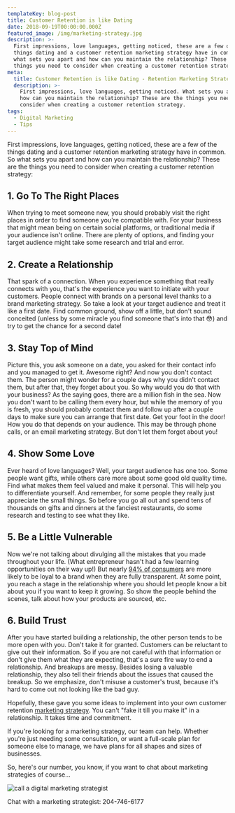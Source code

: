 ```yaml
---
templateKey: blog-post
title: Customer Retention is like Dating
date: 2018-09-19T00:00:00.000Z
featured_image: /img/marketing-strategy.jpg
description: >-
  First impressions, love languages, getting noticed, these are a few of the
  things dating and a customer retention marketing strategy have in common. So
  what sets you apart and how can you maintain the relationship? These are the
  things you need to consider when creating a customer retention strategy.
meta:
  title: Customer Retention is like Dating - Retention Marketing Strategy
  description: >-
    First impressions, love languages, getting noticed. What sets you apart and
    how can you maintain the relationship? These are the things you need to
    consider when creating a customer retention strategy.
tags:
  - Digital Marketing
  - Tips
---
```

First impressions, love languages, getting noticed, these are a few of the things dating and a customer retention marketing strategy have in common. So what sets you apart and how can you maintain the relationship? These are the things you need to consider when creating a customer retention strategy:

## 1. Go To The Right Places

When trying to meet someone new, you should probably visit the right places in order to find someone you're compatible with. For your business that might mean being on certain social platforms, or traditional media if your audience isn't online. There are plenty of options, and finding your target audience might take some research and trial and error.

## 2. Create a Relationship

That spark of a connection. When you experience something that really connects with you, that's the experience you want to initiate with your customers. People connect with brands on a personal level thanks to a brand marketing strategy. So take a look at your target audience and treat it like a first date. Find common ground, show off a little, but don't sound conceited (unless by some miracle you find someone that's into that 😳) and try to get the chance for a second date!

## 3. Stay Top of Mind

Picture this, you ask someone on a date, you asked for their contact info and you managed to get it. Awesome right? And now you don't contact them. The person might wonder for a couple days why you didn't contact them, but after that, they forget about you. So why would you do that with your business? As the saying goes, there are a million fish in the sea. Now you don't want to be calling them every hour, but while the memory of you is fresh, you should probably contact them and follow up after a couple days to make sure you can arrange that first date. Get your foot in the door! How you do that depends on your audience. This may be through phone calls, or an email marketing strategy. But don't let them forget about you!

## 4. Show Some Love

Ever heard of love languages? Well, your target audience has one too. Some people want gifts, while others care more about some good old quality time. Find what makes them feel valued and make it personal. This will help you to differentiate yourself. And remember, for some people they really just appreciate the small things. So before you go all out and spend tens of thousands on gifts and dinners at the fanciest restaurants, do some research and testing to see what they like.

## 5. Be a Little Vulnerable

Now we're not talking about divulging all the mistakes that you made throughout your life. (What entrepreneur hasn't had a few learning opportunities on their way up!) But nearly [94% of consumers](https://www.inc.com/kenny-kline/new-study-reveals-just-how-important-brand-transparency-really-is.html) are more likely to be loyal to a brand when they are fully transparent. At some point, you reach a stage in the relationship where you should let people know a bit about you if you want to keep it growing. So show the people behind the scenes, talk about how your products are sourced, etc.

## 6. Build Trust

After you have started building a relationship, the other person tends to be more open with you. Don't take it for granted. Customers can be reluctant to give out their information. So if you are not careful with that information or don't give them what they are expecting, that's a sure fire way to end a relationship. And breakups are messy. Besides losing a valuable relationship, they also tell their friends about the issues that caused the breakup. So we emphasize, don't misuse a customer's trust, because it's hard to come out not looking like the bad guy.  

Hopefully, these gave you some ideas to implement into your own customer retention [marketing strategy](https://graphicintuitions.com/services/digital-marketing/). You can't "fake it till you make it" in a relationship. It takes time and commitment.

If you're looking for a marketing strategy, our team can help. Whether you're just needing some consultation, or want a full-scale plan for someone else to manage, we have plans for all shapes and sizes of businesses.

So, here's our number, you know, if you want to chat about marketing strategies of course...

![call a digital marketing strategist](/img/call-a-digital-marketing-strategist.jpg)

Chat with a marketing strategist: 204-746-6177
